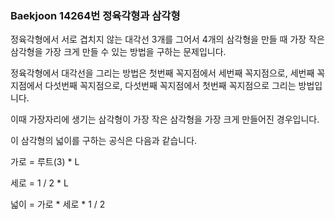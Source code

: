 ### Baekjoon 14264번 정육각형과 삼각형

정육각형에서 서로 겹치지 않는 대각선 3개를 그어서 4개의 삼각형을 만들 때 가장 작은 삼각형을 가장 크게 만들 수 있는 방법을 구하는 문제입니다.

정육각형에서 대각선을 그리는 방법은 첫번째 꼭지점에서 세번째 꼭지점으로, 세번째 꼭지점에서 다섯번째 꼭지점으로, 다섯번째 꼭지점에서 첫번째 꼭지점으로 그리는 방법입니다.

이때 가장자리에 생기는 삼각형이 가장 작은 삼각형을 가장 크게 만들어진 경우입니다.

이 삼각형의 넓이를 구하는 공식은 다음과 같습니다.

가로 = 루트(3) * L

세로 = 1 / 2 * L

넓이 = 가로 * 세로 * 1 / 2